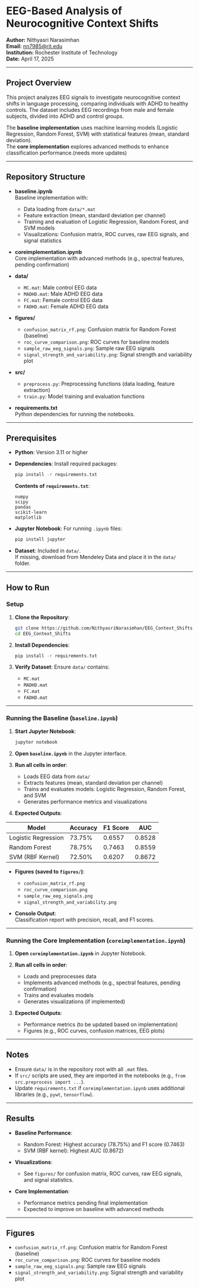 # EEG-Based Analysis of Neurocognitive Context Shifts

**Author:** Nithyasri Narasimhan  
**Email:** nn7985@rit.edu  
**Institution:** Rochester Institute of Technology  
**Date:** April 17, 2025  

---

## Project Overview
This project analyzes EEG signals to investigate neurocognitive context shifts in language processing, comparing individuals with ADHD to healthy controls. The dataset includes EEG recordings from male and female subjects, divided into ADHD and control groups.

The **baseline implementation** uses machine learning models (Logistic Regression, Random Forest, SVM) with statistical features (mean, standard deviation).  
The **core implementation** explores advanced methods to enhance classification performance.(needs more updates)

---

## Repository Structure

- **baseline.ipynb**  
  Baseline implementation with:
  - Data loading from `data/*.mat`
  - Feature extraction (mean, standard deviation per channel)
  - Training and evaluation of Logistic Regression, Random Forest, and SVM models
  - Visualizations: Confusion matrix, ROC curves, raw EEG signals, and signal statistics

- **coreimplementation.ipynb**  
  Core implementation with advanced methods (e.g., spectral features, pending confirmation)

- **data/**  
  - `MC.mat`: Male control EEG data
  - `MADHD.mat`: Male ADHD EEG data
  - `FC.mat`: Female control EEG data
  - `FADHD.mat`: Female ADHD EEG data

- **figures/**  
  - `confusion_matrix_rf.png`: Confusion matrix for Random Forest (baseline)
  - `roc_curve_comparison.png`: ROC curves for baseline models
  - `sample_raw_eeg_signals.png`: Sample raw EEG signals
  - `signal_strength_and_variability.png`: Signal strength and variability plot

- **src/**  
  - `preprocess.py`: Preprocessing functions (data loading, feature extraction)
  - `train.py`: Model training and evaluation functions

- **requirements.txt**  
  Python dependencies for running the notebooks.

---

## Prerequisites

- **Python**: Version 3.11 or higher
- **Dependencies**: Install required packages:
  ```bash
  pip install -r requirements.txt
  ```

  **Contents of `requirements.txt`**:
  ```
  numpy
  scipy
  pandas
  scikit-learn
  matplotlib
  ```

- **Jupyter Notebook**: For running `.ipynb` files:
  ```bash
  pip install jupyter
  ```

- **Dataset**: Included in `data/`.  
  If missing, download from Mendeley Data and place it in the `data/` folder.

---

## How to Run

### Setup

1. **Clone the Repository**:
    ```bash
    git clone https://github.com/NithyasriNarasimhan/EEG_Context_Shifts.git
    cd EEG_Context_Shifts
    ```

2. **Install Dependencies**:
    ```bash
    pip install -r requirements.txt
    ```

3. **Verify Dataset**:
    Ensure `data/` contains:
    - `MC.mat`
    - `MADHD.mat`
    - `FC.mat`
    - `FADHD.mat`

---

### Running the Baseline (`baseline.ipynb`)

1. **Start Jupyter Notebook**:
    ```bash
    jupyter notebook
    ```

2. **Open `baseline.ipynb`** in the Jupyter interface.

3. **Run all cells in order**:
    - Loads EEG data from `data/`
    - Extracts features (mean, standard deviation per channel)
    - Trains and evaluates models: Logistic Regression, Random Forest, and SVM
    - Generates performance metrics and visualizations

4. **Expected Outputs**:

| Model              | Accuracy | F1 Score | AUC   |
|--------------------|----------|----------|-------|
| Logistic Regression| 73.75%   | 0.6557   | 0.8528|
| Random Forest      | 78.75%   | 0.7463   | 0.8559|
| SVM (RBF Kernel)   | 72.50%   | 0.6207   | 0.8672|

- **Figures (saved to `figures/`)**:
  - `confusion_matrix_rf.png`
  - `roc_curve_comparison.png`
  - `sample_raw_eeg_signals.png`
  - `signal_strength_and_variability.png`

- **Console Output**:  
  Classification report with precision, recall, and F1 scores.

---

### Running the Core Implementation (`coreimplementation.ipynb`)

1. **Open `coreimplementation.ipynb`** in Jupyter Notebook.

2. **Run all cells in order**:
    - Loads and preprocesses data
    - Implements advanced methods (e.g., spectral features, pending confirmation)
    - Trains and evaluates models
    - Generates visualizations (if implemented)

3. **Expected Outputs**:
    - Performance metrics (to be updated based on implementation)
    - Figures (e.g., ROC curves, confusion matrices, EEG plots)


---

## Notes

- Ensure `data/` is in the repository root with all `.mat` files.
- If `src/` scripts are used, they are imported in the notebooks (e.g., `from src.preprocess import ...`).
- Update `requirements.txt` if `coreimplementation.ipynb` uses additional libraries (e.g., `pywt`, `tensorflow`).

---

## Results

- **Baseline Performance**:
  - Random Forest: Highest accuracy (78.75%) and F1 score (0.7463)
  - SVM (RBF kernel): Highest AUC (0.8672)

- **Visualizations**:
  - See `figures/` for confusion matrix, ROC curves, raw EEG signals, and signal statistics.

- **Core Implementation**:
  - Performance metrics pending final implementation
  - Expected to improve on baseline with advanced methods

---

## Figures

- `confusion_matrix_rf.png`: Confusion matrix for Random Forest (baseline)
- `roc_curve_comparison.png`: ROC curves for baseline models
- `sample_raw_eeg_signals.png`: Sample raw EEG signals
- `signal_strength_and_variability.png`: Signal strength and variability plot
